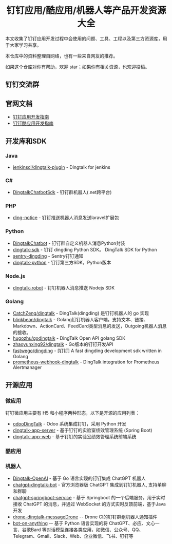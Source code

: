 <h1 align="center">钉钉应用/酷应用/机器人等产品开发资源大全</h1>


本文收集了钉钉应用开发过程中会使用的问题、工具、工程以及第三方资源库，用于大家学习共享。

本仓库中的资料整理自网络，也有一些来自网友的推荐。

如果这个仓库对你有帮助，欢迎 star；如果你有相关资源，也欢迎投稿。

## 钉钉交流群

## 官网文档

- [钉钉应用开发指南](https://open.dingtalk.com/document/orgapp/orgapp-development-process)
- [钉钉酷应用开发指南](https://open.dingtalk.com/document/orgapp/cool-application-overview)


## 开发库和SDK

### Java

- [jenkinsci/dingtalk-plugin](https://github.com/jenkinsci/dingtalk-plugin) - Dingtalk for jenkins

### C#

- [DingtalkChatbotSdk](https://github.com/yuzd/DingtalkChatbotSdk) - 钉钉群机器人(.net跨平台)


### PHP

- [ding-notice](https://github.com/wowiwj/ding-notice) - 钉钉推送机器人消息发送laravel扩展包

### Python

- [DingtalkChatbot](https://github.com/zhuifengshen/DingtalkChatbot) - 钉钉群自定义机器人消息Python封装
- [dingtalk-sdk](https://github.com/007gzs/dingtalk-sdk) - 钉钉 dingding Python SDK。 DingTalk SDK for Python
- [sentry-dingding](https://github.com/aansheng/sentry-dingding) - Sentry钉钉通知
- [dingtalk-python](https://github.com/blackmatrix7/dingtalk-python) - 钉钉第三方SDK，Python版本

### Node.js

- [dingtalk-robot](https://github.com/x-cold/dingtalk-robot) - 钉钉机器人消息推送 Nodejs SDK

### Golang

- [CatchZeng/dingtalk](https://github.com/CatchZeng/dingtalk) - DingTalk(dingding) 是钉钉机器人的 go 实现
- [blinkbean/dingtalk](https://github.com/blinkbean/dingtalk) - Golang钉钉机器人客户端。支持文本、链接、Markdown、ActionCard、FeedCard类型消息的发送，Outgoing机器人消息的接收。
- [hugozhu/godingtalk](https://github.com/hugozhu/godingtalk) - DingTalk Open API golang SDK
- [zhaoyunxing92/dingtalk](https://github.com/zhaoyunxing92/dingtalk) - Go版本的钉钉开发API
- [fastwego/dingding](https://github.com/fastwego/dingding) - [钉钉] A fast dingding development sdk written in Golang
- [prometheus-webhook-dingtalk](https://github.com/timonwong/prometheus-webhook-dingtalk) - DingTalk integration for Prometheus Alertmanager

## 开源应用

### 微应用

钉钉微应用主要有 H5 和小程序两种形态，以下是开源的应用列表：

- [odooDingTalk](https://github.com/suxuefeng20/odooDingTalk) - Odoo 系统集成钉钉，采用 Python 开发
- [dingtalk-app-server](https://github.com/nju-softeng/dingtalk-app-server) - 基于钉钉的实验室绩效管理系统 (Spring Boot)
- [dingtalk-app-web](https://github.com/nju-softeng/dingtalk-app-web)  - 基于钉钉的实验室绩效管理系统前端系统


### 酷应用

### 机器人

- [Dingtalk-OpenAI](https://github.com/ConnectAI-E/Dingtalk-OpenAI) - 基于 Go 语言实现的钉钉集成 ChatGPT 机器人
- [chatgpt-dingtalk-bot](https://github.com/anyidea/chatgpt-dingtalk-bot) - 官方浏览器版 ChatGPT 集成到钉钉机器人, 支持单聊和群聊
- [chatgpt-springboot-service](https://github.com/zccbbg/chatgpt-springboot-service) - 基于 Springboot 的一个后端服务，用于实时接收 ChatGPT 的消息，并通过 WebSocket 的方式实时反馈前端，基于Java开发
- [drone-dingtalk-messageDrone](https://github.com/lddsb/drone-dingtalk-messageDrone) -- Drone CI的钉钉群组机器人通知插件
- [bot-on-anything](https://github.com/zhayujie/bot-on-anything) -- 基于 Python 语言实现的将 ChatGPT、必应、文心一言、谷歌Bard 等对话模型连接各类应用，如微信、公众号、QQ、Telegram、Gmail、Slack、Web、企业微信、飞书、钉钉等

